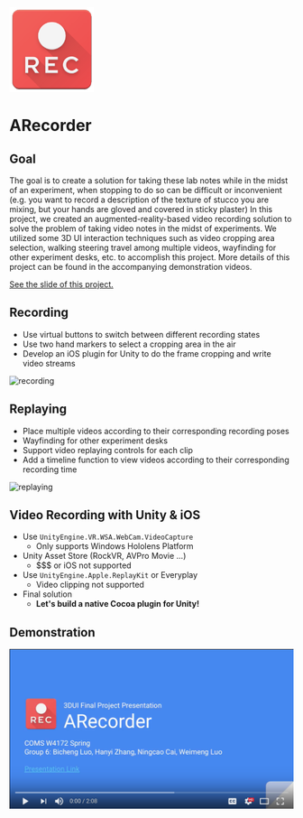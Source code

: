 <img src="/Assets/icon_noback.png" width="150px"/>

# ARecorder
## Goal
The goal is to create a solution for taking these lab notes while in the midst of an experiment, when stopping to do so can be difficult or inconvenient (e.g. you want to record a description of the texture of stucco you are mixing, but your hands are gloved and covered in sticky plaster) In this project, we created an augmented-reality-based video recording solution to solve the problem of taking video notes in the midst of experiments. We utilized some 3D UI interaction techniques such as video cropping area selection, walking steering travel among multiple videos, wayfinding for other experiment desks, etc. to accomplish this project. More details of this project can be found in the accompanying demonstration videos.

[See the slide of this project.](https://docs.google.com/presentation/d/13KSDWvFRxCU29520SN5u8tbsw6akKYBFVZMS6uWyt0Y/edit?usp=sharing)

## Recording
- Use virtual buttons to switch between different recording states
- Use two hand markers to select a cropping area in the air
- Develop an iOS plugin for Unity to do the frame cropping and write video streams

![recording](images/recording.gif)

## Replaying
- Place multiple videos according to their corresponding recording poses
- Wayfinding for other experiment desks
- Support video replaying controls for each clip
- Add a timeline function to view videos according to their corresponding recording time

![replaying](images/replaying.gif)

## Video Recording with Unity & iOS
- Use `UnityEngine.VR.WSA.WebCam.VideoCapture`
  - Only supports Windows Hololens Platform
- Unity Asset Store (RockVR, AVPro Movie ...)
  - $$$ or iOS not supported
- Use `UnityEngine.Apple.ReplayKit` or Everyplay
  - Video clipping not supported
- Final solution
  - **Let's build a native Cocoa plugin for Unity!**

## Demonstration
[![video_cover](images/video_cover.png)](https://www.youtube.com/watch?v=8UH_XjswWdk)
